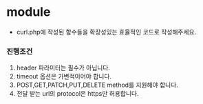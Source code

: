 # module
* curl.php에 작성된 함수들을 확장성있는 효율적인 코드로 작성해주세요.<br>

### 진행조건
1. header 파라미터는 필수가 아닙니다.
2. timeout 옵션은 가변적이어야 합니다.
3. POST,GET,PATCH,PUT,DELETE method를 지원해야 합니다.
4. 전달 받는 url의 protocol은 https만 허용합니다.

